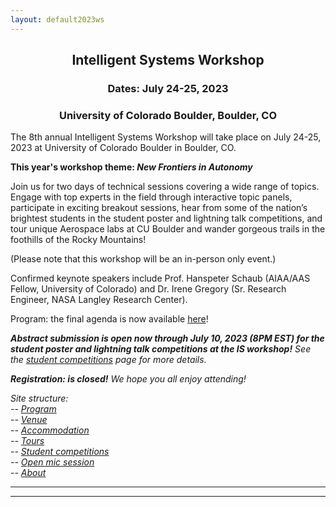 ```yaml
---
layout: default2023ws
---
```


<h2 align="center">Intelligent Systems Workshop</h2>
<h3 align="center">Dates: July 24-25, 2023</h3>
<h3 align="center">University of Colorado Boulder, Boulder, CO</h3>

The 8th annual Intelligent Systems Workshop will take place on July 24-25, 2023 at University of Colorado Boulder in Boulder, CO.

**This year's workshop theme: *New Frontiers in Autonomy***

Join us for two days of technical sessions covering a wide range of topics. Engage with top experts in the field through interactive topic panels, participate in exciting breakout sessions, hear from some of the nation’s brightest students in the student poster and lightning talk competitions, and tour unique Aerospace labs at CU Boulder and wander gorgeous trails in the foothills of the Rocky Mountains!

(Please note that this workshop will be an in-person only event.)

Confirmed keynote speakers include Prof. Hanspeter Schaub (AIAA/AAS Fellow, University of Colorado) and Dr. Irene Gregory (Sr. Research Engineer, NASA Langley Research Center).

Program: the final agenda is now available <a href="{{ '/IS_Workshop_2023/program.html' | absolute_url }}">here</a>!

<!-- Abstract submission is coming soon! -->
<i><b>Abstract submission is open now through July 10, 2023 (8PM EST) for the student poster and lightning talk competitions at the IS workshop!</b> See the [student competitions](/IS_Workshop_2023/student_competitions.html) page for more details.</i>

<!-- Registration is coming soon! -->
<i><b>Registration: is closed!</b> We hope you all enjoy attending!<i>
<!-- <b>Registration: is open!</b> ($150 for regular attendees and $25 for students) Register <a href="https://www.cvent.com/d/90qscr">here</a>!</i> -->
<!-- Pre-registration (optional, until May 15) - reserve a ticket now, pay later!: [link to form](https://forms.gle/NKstaexoEqPjMqki7) -->

Site structure:  
-- <a href="{{ '/IS_Workshop_2023/program.html' | absolute_url }}">Program</a><br>
-- <a href="{{ '/IS_Workshop_2023/venue.html' | absolute_url }}">Venue</a><br>
-- <a href="{{ '/IS_Workshop_2023/accommodation.html' | absolute_url }}">Accommodation</a><br>
-- <a href="{{ '/IS_Workshop_2023/tours.html' | absolute_url }}">Tours</a><br>
-- <a href="{{ '/IS_Workshop_2023/student_competitions.html' | absolute_url }}">Student competitions</a><br>
-- <a href="{{ '/IS_Workshop_2023/open_mic_session.html' | absolute_url }}">Open mic session</a><br>
-- <a href="{{ '/IS_Workshop_2023/about.html' | absolute_url }}">About</a><br>

* * *
* * *

<!-- --end-of-page-- -->

